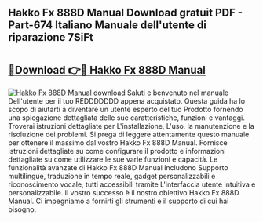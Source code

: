 ## Hakko Fx 888D Manual Download gratuit PDF - Part-674 Italiano Manuale dell'utente di riparazione 7SiFt

# <h2><a href="http://dfgrgp.blite.top/?on=Hakko+Fx+888D+Manual">🔗Download 👉🔴 Hakko Fx 888D Manual</a></h2>

[![Hakko Fx 888D Manual download](https://i.imgur.com/lujVjoI.png)](http://dfgrgp.blite.top/?on=Hakko+Fx+888D+Manual)
Saluti e benvenuto nel manuale Dell'utente per il tuo REDDDDDDD appena acquistato. Questa guida ha lo scopo di aiutarti a diventare un utente esperto del tuo Prodotto fornendo una spiegazione dettagliata delle sue caratteristiche, funzioni e vantaggi. Troverai istruzioni dettagliate per L'installazione, L'uso, la manutenzione e la risoluzione dei problemi. Si prega di leggere attentamente questo manuale per ottenere il massimo dal vostro Hakko Fx 888D Manual. Fornisce istruzioni dettagliate su come configurare il prodotto e informazioni dettagliate su come utilizzare le sue varie funzioni e capacità. Le funzionalità avanzate di Hakko Fx 888D Manual includono Supporto multilingue, traduzione in tempo reale, gadget personalizzabili e riconoscimento vocale, tutti accessibili tramite L'interfaccia utente intuitiva e personalizzabile. Il vostro successo è il nostro obiettivo Hakko Fx 888D Manual. Ci impegniamo a fornirti gli strumenti e il supporto di cui hai bisogno.
